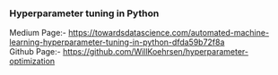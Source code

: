 
### Hyperparameter tuning in Python  
Medium Page:- https://towardsdatascience.com/automated-machine-learning-hyperparameter-tuning-in-python-dfda59b72f8a  
Github Page:- https://github.com/WillKoehrsen/hyperparameter-optimization  

